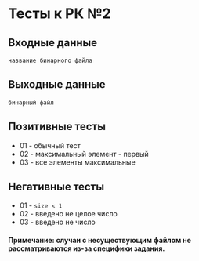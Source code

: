 # Тесты к РК №2

## Входные данные
    название бинарного файла

## Выходные данные
    бинарный файл

## Позитивные тесты
 - 01 - обычный тест
 - 02 - максимальный элемент - первый
 - 03 - все элементы максимальные

## Негативные тесты
 - 01 - `size < 1`
 - 02 - введено не целое число
 - 03 - введено не число

#### **Примечание**: случаи с несуществующим файлом не рассматриваются из-за специфики задания.